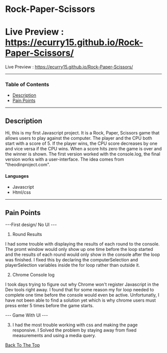 # Rock-Paper-Scissors

Live Preview :
https://ecurry15.github.io/Rock-Paper-Scissors/
=======

Live Preview : https://ecurry15.github.io/Rock-Paper-Scissors/


---

### Table of Contents

- [Description](#description)
- [Pain Points](#Pain-Points)


---

## Description

Hi, this is my first Javascript project. It is a Rock, Paper, Scissors game that allows users to play against the computer. The player and the CPU both start with a score of 5. If the player wins, the CPU score decreases by one and vice versa if the CPU wins. When a score hits zero the game is over and the winner is shown. The first version worked with the console.log, the final version works with a user-interface. The idea comes from "theodinproject.com".

#### Languages

- Javascript
- Html/css

---
## Pain Points
---First design/ No UI ---

1. Round Results 

I had some trouble with displaying the results of each round to the console. The promt window would only show up one time before the loop started and the results of each round would only show in the console after the loop was finished. I fixed this by declaring the computerSelection and playerSelection variables inside the for loop rather than outside it.

2. Chrome Console log

I took days trying to figure out why Chrome won't register Javascript in the Dev tools right away. I found that for some reason my for loop needed to complete one time before the console would even be active. Unfortunatly, I have not been able to  find a solution yet which is why chrome users must press enter 5 times before the game starts.

--- Game With UI ---

3. I had the most trouble working with css and making the page responsive. I Solved the problem by staying away from fixed measurements and using a media query. 

[Back To The Top](#Rock-Paper-Scissors)



